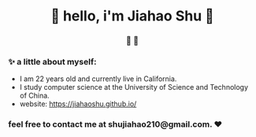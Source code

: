 <h1 align="center"> 🤩 hello, i'm Jiahao Shu 🤩 </h1>
<h3 align="center">🚀  🚀</h3>

<div style="display:none">
  
### 💻 my favorite stack:

- Python & C++
- Verilog
- HTML & Latex
- a little Rust
</div>

### ✨ a little about myself:

- I am 22 years old and currently live in California.
- I study computer science at the University of Science and Technology of China.
- website: https://jiahaoshu.github.io/

<h3 ><strong> feel free to contact me at shujiahao210@gmail.com. ❤ </strong> </h3>
